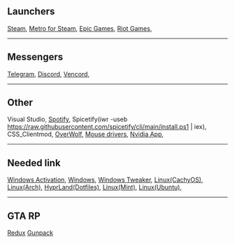 Launchers
--------------------
[Steam](https://steamcommunity.com/),
[Metro for Steam](https://docs.steambrew.app/),
[Epic Games](https://store.epicgames.com/en-US/download),
[Riot Games](https://playvalorant.com/ru-ru/),

--------------------
Messengers
--------------------
[Telegram](https://telegram.org/),
[Discord](https://discord.com/download),
[Vencord](https://vencord.dev/download/),

--------------------
Other
--------------------
Visual Studio,
[Spotify](https://www.spotify.com/by-ru/download/windows/),
Spicetify(iwr -useb https://raw.githubusercontent.com/spicetify/cli/main/install.ps1 | iex),
CSS_Clientmod,
[OverWolf](https://overplus.gg/),
[Mouse drivers](https://attackshark.com/pages/driver-download),
[Nvidia App](https://www.nvidia.com/en-us/software/nvidia-app/),

--------------------
Needed link
--------------------
[Windows Activation](https://github.com/massgravel/Microsoft-Activation-Scripts),
[Windows](https://drive.google.com/file/d/1eyWO6xb16GEgR9Ps_i5flvaLX6S3VAdC/view),
[Windows Tweaker](https://vtrl.cc/#home),
[Linux(CachyOS)](https://cachyos.org/download/),
[Linux(Arch)](https://archlinux.org/download/),
[HyprLand(Dotfiles)](https://github.com/Pilkdrinker/PilkDots?tab=readme-ov-file),
[Linux(Mint)](https://www.linuxmint.com/edition.php?id=316),
[Linux(Ubuntu)](https://ubuntu.com/download),

---------------------
GTA RP
---------------------
[Redux](https://drive.google.com/file/d/1WfT-eoIyo8ZXcih8nSh1qi-MoSFzE7wN/view?usp=sharing)
[Gunpack](https://drive.google.com/file/d/1k5flttfuSYDufRMziijlgv1JOOADivPr/view?usp=sharing)
